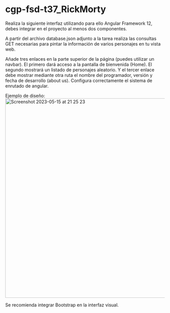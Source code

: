 # cgp-fsd-t37_RickMorty


Realiza la siguiente interfaz utilizando para ello Angular Framework 12, debes integrar en el proyecto al menos dos componentes.

A partir del archivo database.json adjunto a la tarea realiza las consultas GET necesarias para pintar la información de varios personajes en tu vista web. 

Añade tres enlaces en la parte superior de la página (puedes utilizar un navbar). El primero dará acceso a la pantalla de bienvenida (Home). El segundo mostrará un listado de personajes aleatorio. Y el tercer enlace debe mostrar mediante otra ruta el nombre del programador, versión y fecha de desarrollo (about us). Configura correctamente el sistema de enrutado de angular.

Ejemplo de diseño:
<img width="631" alt="Screenshot 2023-05-15 at 21 25 23" src="https://github.com/camilagarcia36/cgp-fsd-t37_RickMorty/assets/78553396/58bfa163-2239-464a-a9f8-bbd7ea93e0ef">

Se recomienda integrar Bootstrap en la interfaz visual.
